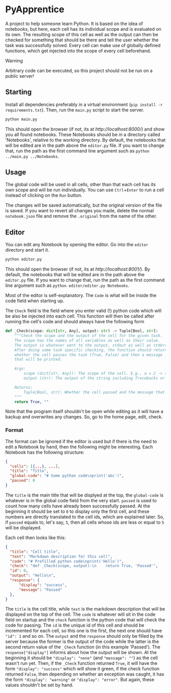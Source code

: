 # PyApprentice

A project to help someone learn Python.
It is based on the idea of notebooks, but here, each cell has its individual scope and is evaluated on its own.
The resulting scope of this cell as well as the output can then be checked for something that should be there and tell the user whether the task was successfully solved.
Every cell can make use of globally defined functions, which get injected into the scope of every cell beforehand.

> [!WARNING]
> Arbitrary code can be executed, so this project should not be run on a public server!

## Starting

Install all dependencies preferably in a virtual environment (`pip install -r requirements.txt`).
Then, run the `main.py` script to start the server.

```python
python main.py
```

This should open the browser (if not, its at _http://localhost:8000/_) and show you all found notebooks.
These Notebooks should be in a directory called 'Notebooks', relative to the working directory.
By default, the notebooks that will be edited are in the path above the `editor.py` file.
If you want to change that, run the path as the first command line argument such as `python ../main.py ../Notebooks`.

## Usage

The global code will be used in all cells, other than that each cell has its own scope and will be run individually.
You can use `Ctrl`+`Enter` to run a cell instead of clicking on the `Run` button.

The changes will be saved automatically, but the original version of the file is saved.
If you want to revert all changes you made, delete the normal `notebook.json` file and remove the `.original` from the name of the other.

## Editor

You can edit any Notebook by opening the editor.
Go into the `editor` directory and start it.

```python
python editor.py
```

This should open the browser (if not, its at _http://localhost:8001/_).
By default, the notebooks that will be edited are in the path above the `editor.py` file.
If you want to change that, run the path as the first command line argument such as `python editor/editor.py Notebooks`.

Most of the editor is self-explanatory.
The `Code` is what will be inside the code field when starting up.

The `Check` field is the field where you enter valid (!) python code which will be also be injected into each cell.
This function will then be called after running the cell's code and should always have the following form

```python
def _Check(scope: dict[str, Any], output: str) -> Tuple[Bool, str]:
    """Check the scope and the output of the cell for the given task.
    The scope has the names of all variables as well as their value.
    The output is whatever went to the output, stdout as well as stderr.
    After doing some task specific checking, the function should return
    whether the cell passes the task (True, False) and then a message
    that will be printed.

    Args:
        scope (dict[str, Any]): The scope of the cell. E.g., a = 2 -> scope['a'] = 2.
        output (str): The output of the string including Tracebacks or print results.

    Returns:
        Tuple[Bool, str]: Whether the cell passed and the message that will be printed accordingly.
    """
    return True, ""
```

Note that the program itself shouldn't be open while editing as it will have a backup and overwrites any changes.
So, go to the home page, edit, check.

### Format

The format can be ignored if the editor is used but if there is the need to edit a Notebook by hand, then the following might be interesting.
Each Notebook has the following structure:
```json
{
  "cells": [{...}, ...],
  "title": "Title",
  "global-code": "# Some python code\nprint('abc')",
  "passed": 0
}
```
The `title` is the main title that will be displyed at the top, the `global-code` is whatever is in the global code field from the very start.
`passed` is used to count how many cells have already been successfully passed.
At the beginning it should be set to `0` to display only the first cell, and these numbers are directly translated to the cell ids, which are explained later.
So, if `passed` equals to, let's say, `5`, then all cells whose ids are less or equal to `5` will be displayed.

Each cell then looks like this:
```json
{
  "title": "Cell title",
  "text": "Markdown description for this cell",
  "code": "# Prefilled python code\nprint('Hello')",
  "check": "def _Check(scope, output):\n    return True, 'Passed'",
  "id": 0,
  "output": "Hello\n",
  "response": {
      "display": "success",
      "message": "Passed"
  },
}
```
The `title` is the cell title, while `text` is the markdown description that will be displayed on the top of the cell.
The `code` is whatever will sit in the code field on startup and the `check` function is the python code that will check the code for passing.
The `id` is the unique id of this cell and should be incremented for each cell, so this one is the first, the next one should have `"id": 1` and so on. 
The `output` and the `response` should only be filled by the server because the former is the output of the code while the latter is the second return value of the `_Check` function (in this example 'Passed').
The `response["display"]` informs about how the output will be shown.
At the beginning it should be `"display": "none"` (and `"message": ""`) as the cell wasn't run yet.
Then, if the `_Check` function returned `True`, it will have the form `"display": "success"` which will show it green, if the check function returned `False`, then depending on whether an exception was caught, it has the form `"display": "warning"` or `"display": "error"`.
But again, these values shouldn't be set by hand.
